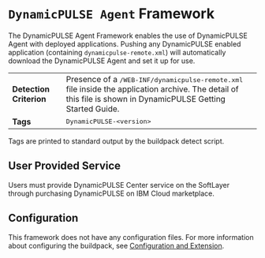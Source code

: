 # `DynamicPULSE Agent` Framework
The DynamicPULSE Agent Framework enables the use of DynamicPULSE Agent with deployed applications.
Pushing any DynamicPULSE enabled application (containing `dynamicpulse-remote.xml`) will automatically download the DynamicPULSE Agent and set it up for use.

<table>
  <tr>
    <td><strong>Detection Criterion</strong></td>
    <td>Presence of a <tt>/WEB-INF/dynamicpulse-remote.xml</tt> file inside the application archive. The detail of this file is shown in DynamicPULSE Getting Started Guide.</td>
  </tr>
  <tr>
    <td><strong>Tags</strong></td><td><tt>DynamicPULSE-&lt;version&gt;</tt></td>
  </tr>
</table>
Tags are printed to standard output by the buildpack detect script.


## User Provided Service
Users must provide DynamicPULSE Center service on the SoftLayer through purchasing DynamicPULSE on IBM Cloud marketplace.


## Configuration
This framework does not have any configuration files.
For more information about configuring the buildpack, see [Configuration and Extension][].



[Configuration and Extension]: ../README.md#Configuration-and-Extension
